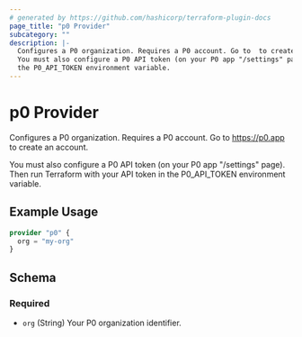 ```yaml
---
# generated by https://github.com/hashicorp/terraform-plugin-docs
page_title: "p0 Provider"
subcategory: ""
description: |-
  Configures a P0 organization. Requires a P0 account. Go to  to create an account.
  You must also configure a P0 API token (on your P0 app "/settings" page). Then run Terraform with your API token in
  the P0_API_TOKEN environment variable.
---
```


# p0 Provider

Configures a P0 organization. Requires a P0 account. Go to https://p0.app to create an account.

You must also configure a P0 API token (on your P0 app "/settings" page). Then run Terraform with your API token in
the P0_API_TOKEN environment variable.

## Example Usage

```terraform
provider "p0" {
  org = "my-org"
}
```

<!-- schema generated by tfplugindocs -->
## Schema

### Required

- `org` (String) Your P0 organization identifier.
